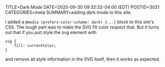 TITLE=Dark Mode
DATE=2020-09-30 09:32:32-04:00 (EDT)
POSTID=3021
CATEGORIES=meta
SUMMARY=adding dark mode to this site.

I added a `@media (prefers-color-scheme: dark) {...}` block to this site's CSS. The tough part was to make the SVG fill color respect that.  But it turns out that if you just style the svg element with
```
svg {
    fill: currentColor;    
}
```
and remove all style information in the SVG itself, then it works as expected.
